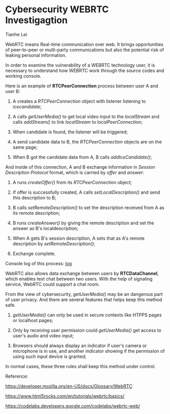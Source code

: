 # Cybersecurity WEBRTC Investigagtion

Tianhe Lei

WebRTC means Real-time communication over web. It brings opportunities of peer-to-peer or multi-party communications but also the potential risk of leaking personal information.

In order to examine the vulnerability of a WEBRTC technology user, it is necessary to understand how WEBRTC work through the source codes and working console.


Here is an example of **RTCPeerConnection** process between user A and user B:

1) A creates a *RTCPeerConnection* object with listener listening to *icecandidate*;

2) A calls *getUserMedia()* to get local video input to the *localStream* and calls *addStream()* to link *localStream* to  *localPeerConnection*;

3) When candidate is found, the listener will be triggered;

4) A send candidate data to B, the *RTCPeerConnection* objects are on the same page;

5) When B got the candidate data from A, B calls *addIceCandidate()*;


And inside of this connection, A and B exchange information in *Session Description Protocol* format, which is carried by *offer* and *answer*:

1) A runs *createOffer()* from its *RTCPeerConnection* object;

2) If offer is successfully created, A calls *setLocalDescription()* and send this description to B;

3) B calls *setRemoteDescription()* to set the description received from A as its remote description;

4) B runs *createAnswer()* by giving the remote description and set the answer as B's localdescription;

5) When A gets B's session description, A sets that as A's remote description by *setRemoteDescription()*;

6) Exchange complete.

Console log of this process: [log](https://github.com/ryan2214/EC601/blob/master/log/127.0.0.1-1600005576370.log)


WebRTC also allows data exchange between users by **RTCDataChannel**, which enables text chat between two users. With the help of signaling service, WebRTC could support a chat room.


From the view of cybersecurity, *getUserMedia()* may be an dangerous part of user privacy. And there are several features that helps keep this method safe.

1) *getUserMedia()* can only be used in secure contexts like HTPPS pages or localhost pages;

2) Only by receiving user permission could *getUserMedia()* get access to user's audio and video input;

3) Browsers should always display an indicator if user's camera or microphone is in use, and another indicator showing if the permission of using such input device is granted;

In normal cases, these three rules shall keep this method under control.


Reference:

<https://developer.mozilla.org/en-US/docs/Glossary/WebRTC>

<https://www.html5rocks.com/en/tutorials/webrtc/basics/>

<https://codelabs.developers.google.com/codelabs/webrtc-web/>
